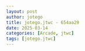 ```yaml
---
layout: post
author: jotego
title: jotego.jtwc - 654aa29
date: 2025-03-14
categories: [Arcade, jtwc]
tags: [jotego.jtwc]
---
```


